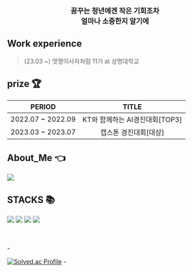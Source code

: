 <div align="center">
    <h3> 
    꿈꾸는 청년에겐 작은 기회조차 <br>
    얼마나 소중한지 알기에 
</div>


##  Work experience 
> (23.03 ~) 멋쟁이사자처럼 11기 at 상명대학교  

## prize :trophy:
|       PERIOD      |              TITLE             |
|:-----------------:|:------------------------------:|
| 2022.07 ~ 2022.09 | KT와 함께하는 AI경진대회[TOP3] |
| 2023.03 ~ 2023.07 |      캡스톤 경진대회[대상]     |
> 
> 
    
<div align=left><h2>About_Me 👈</h2></div>
<div align="left">
<a href="https://softyong.tistory.com/"><img src="https://img.shields.io/badge/tistory-F05138?style=flat-square&logo=tistory&logoColor=white"/></a>
</div>
    
<div align=left><h2>STACKS 📚</h1></div>
<div align=left>
<img src="https://img.shields.io/badge/python-3776AB?style=for-the-badge&logo=python&logoColor=white">
<img src="https://img.shields.io/badge/linux-FCC624?style=for-the-badge&logo=linux&logoColor=black">
<img src="https://img.shields.io/badge/Java-007396?style=flat-square&logo=Java&logoColor=white">
<img src="https://img.shields.io/badge/SpringFramework-6DB33F?style=flat-square&logo=Spring&logoColor=white">
<br>
</div>
<br><br>



-<div align="left">
[![Solved.ac Profile](http://mazassumnida.wtf/api/v2/generate_badge?boj=lyw0324)](https://solved.ac/lyw0324/)
-</div>
